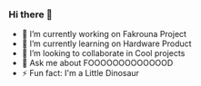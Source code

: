 ### Hi there 👋

- 🔭 I’m currently working on Fakrouna Project
- 🌱 I’m currently learning on Hardware Product
- 👯 I’m looking to collaborate in Cool projects
- 💬 Ask me about FOOOOOOOOOOOOOD
- ⚡ Fun fact: I'm a Little Dinosaur

